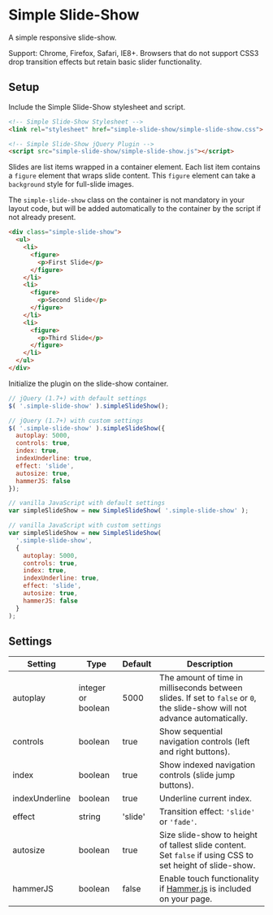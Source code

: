 # Simple Slide-Show

A simple responsive slide-show.

Support: Chrome, Firefox, Safari, IE8+. Browsers that do not support CSS3 drop transition effects but retain basic slider functionality.

## Setup

Include the Simple Slide-Show stylesheet and script.

```html
<!-- Simple Slide-Show Stylesheet -->
<link rel="stylesheet" href="simple-slide-show/simple-slide-show.css">

<!-- Simple Slide-Show jQuery Plugin -->
<script src="simple-slide-show/simple-slide-show.js"></script>
```

Slides are list items wrapped in a container element. Each list item contains a `figure` element that wraps slide content. This `figure` element can take a `background` style for full-slide images.

The `simple-slide-show` class on the container is not mandatory in your layout code, but will be added automatically to the container by the script if not already present.

```html
<div class="simple-slide-show">
  <ul>
    <li>
      <figure>
        <p>First Slide</p>
      </figure>
    </li>
    <li>
      <figure>
        <p>Second Slide</p>
      </figure>
    </li>
    <li>
      <figure>
        <p>Third Slide</p>
      </figure>
    </li>
  </ul>
</div>
```

Initialize the plugin on the slide-show container.

```javascript
// jQuery (1.7+) with default settings
$( '.simple-slide-show' ).simpleSlideShow();

// jQuery (1.7+) with custom settings
$( '.simple-slide-show' ).simpleSlideShow({
  autoplay: 5000,
  controls: true,
  index: true,
  indexUnderline: true,
  effect: 'slide',
  autosize: true,
  hammerJS: false
});

// vanilla JavaScript with default settings
var simpleSlideShow = new SimpleSlideShow( '.simple-slide-show' );

// vanilla JavaScript with custom settings
var simpleSlideShow = new SimpleSlideShow(
  '.simple-slide-show',
  {
    autoplay: 5000,
    controls: true,
    index: true,
    indexUnderline: true,
    effect: 'slide',
    autosize: true,
    hammerJS: false
  }
);
```

## Settings

Setting | Type | Default | Description
--- | --- | --- | ---
autoplay | integer or boolean | 5000 | The amount of time in milliseconds between slides. If set to `false` or `0`, the slide-show will not advance automatically.
controls | boolean | true | Show sequential navigation controls (left and right buttons).
index | boolean | true | Show indexed navigation controls (slide jump buttons).
indexUnderline | boolean | true | Underline current index.
effect | string | 'slide' | Transition effect: `'slide'` or `'fade'`.
autosize | boolean | true | Size slide-show to height of tallest slide content. Set `false` if using CSS to set height of slide-show.
hammerJS | boolean | false | Enable touch functionality if [Hammer.js](https://github.com/hammerjs/hammer.js) is included on your page.